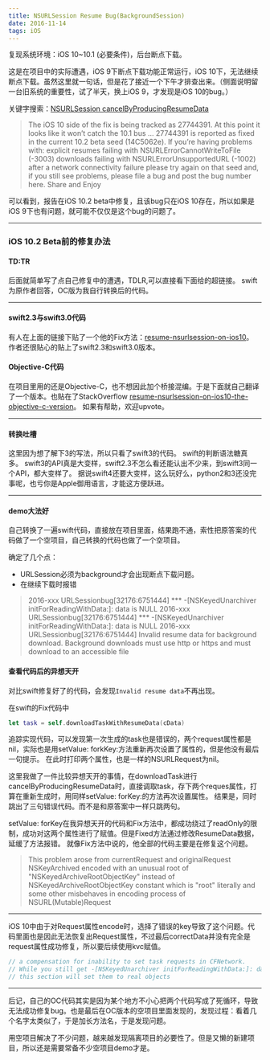 ```yaml
---
title: NSURLSession Resume Bug(BackgroundSession)
date: 2016-11-14
tags: iOS
---
```


复现系统环境：iOS 10~10.1 (必要条件)，后台断点下载。

这是在项目中的实际遭遇，iOS 9下断点下载功能正常运行，iOS 10下，无法继续断点下载。虽然这里就一句话，但是花了接近一个下午才排查出来。（侧面说明留一台旧系统的重要性，试了半天，换上iOS 9，才发现是iOS 10的bug。）

关键字搜索：[NSURLSession cancelByProducingResumeData](https://forums.developer.apple.com/thread/63585)

> The iOS 10 side of the fix is being tracked as 27744391.  At this point it looks like it won’t catch the 10.1 bus …
27744391 is reported as fixed in the current 10.2 beta seed (14C5062e).  If you’re having problems with:
explicit resumes failing with NSURLErrorCannotWriteToFile (-3003)
downloads failing with NSURLErrorUnsupportedURL (-1002) after a network connectivity failure
please try again on that seed and, if you still see problems, please file a bug and post the bug number here.
Share and Enjoy 

可以看到，报告在iOS 10.2 beta中修复，且该bug只在iOS 10存在，所以如果是iOS 9下也有问题，就可能不仅仅是这个bug的问题了。

---

### iOS 10.2 Beta前的修复办法

#### TD:TR
后面就简单写了点自己修复中的遭遇，TDLR,可以直接看下面给的超链接。
swift为原作者回答，OC版为我自行转换后的代码。

---

#### swift2.3与swift3.0代码
有人在上面的链接下贴了一个他的Fix方法：[resume-nsurlsession-on-ios10](http://stackoverflow.com/questions/39346231/resume-nsurlsession-on-ios10/39347461#39347461)。
作者还很贴心的贴上了swift2.3和swift3.0版本。
 
#### Objective-C代码
在项目里用的还是Objective-C，也不想因此加个桥接混编。于是下面就自己翻译了一个版本。也贴在了StackOverflow [resume-nsurlsession-on-ios10-the-objective-c-version](http://stackoverflow.com/a/40501353/4770006)。
如果有帮助，欢迎upvote。

---

#### 转换吐槽
这里因为想了解下3的写法，所以只看了swift3的代码。
swift的判断语法糖真多。
swift3的API真是大变样，swift2.3不怎么看还能认出不少来，到swift3同一个API，都大变样了。
据说swift4还要大变样，这么玩好么，python2和3还没完事呢，也亏你是Apple御用语言，才能这方便跃进。

---

#### demo大法好
自己转换了一遍swift代码，直接放在项目里面，结果跑不通，索性把原答案的代码做了一个空项目，自己转换的代码也做了一个空项目。

确定了几个点：

* URLSession必须为background才会出现断点下载问题。
* 在继续下载时报错

> 2016-xxx URLSessionbug[32176:6751444] *** -[NSKeyedUnarchiver initForReadingWithData:]: data is NULL
2016-xxx URLSessionbug[32176:6751444] *** -[NSKeyedUnarchiver initForReadingWithData:]: data is NULL
2016-xxx URLSessionbug[32176:6751444] Invalid resume data for background download. Background downloads must use http or https and must download to an accessible file

#### 查看代码后的异想天开
对比swift修复好了的代码，会发现`Invalid resume data`不再出现。

在swift的Fix代码中

```swift
let task = self.downloadTaskWithResumeData(cData)
```
追踪实现代码，可以发现第一次生成的task也是错误的，两个request属性都是nil，实际也是用setValue: forkKey:方法重新再次设置了属性的，但是他没有最后一句提示。
在此时打印两个属性，也是一样的NSURLRequest为nil。

这里我做了一件比较异想天开的事情，在downloadTask进行cancelByProducingResumeData时，直接调取task，存下两个reques属性，打算在重新生成时，用同样setValue: forKey:的方法再次设置属性。
结果是，同时跳出了三句错误代码。而不是和原答案中一样只跳两句。

setValue: forKey在我异想天开的代码和Fix方法中，都成功绕过了readOnly的限制，成功对这两个属性进行了赋值。但是Fixed方法通过修改ResumeData数据，延缓了方法报错。
就像Fix方法中说的，他全部的代码主要是在修复这个问题。
>This problem arose from currentRequest and originalRequest NSKeyArchived encoded with an unusual root of "NSKeyedArchiveRootObjectKey" instead of NSKeyedArchiveRootObjectKey constant which is "root" literally and some other misbehaves in encoding process of NSURL(Mutable)Request

---
iOS 10中由于对Request属性encode时，选择了错误的key导致了这个问题。代码里面也是因此无法恢复出Request属性，不过最后correctData并没有完全是request属性成功修复，所以要后续使用kvc赋值。

```swift
// a compensation for inability to set task requests in CFNetwork.
// While you still get -[NSKeyedUnarchiver initForReadingWithData:]: data is NULL error,
// this section will set them to real objects
```

---
后记，自己的OC代码其实是因为某个地方不小心把两个代码写成了死循环，导致无法成功修复bug。也是最后在OC版本的空项目里面发现的，发现过程：看着几个名字太类似了，于是加长方法名，于是发现问题。

用空项目解决了不少问题，越来越发现隔离项目的必要性了。但是又懒的新建项目，所以还是需要常备不少空项目demo才是。

